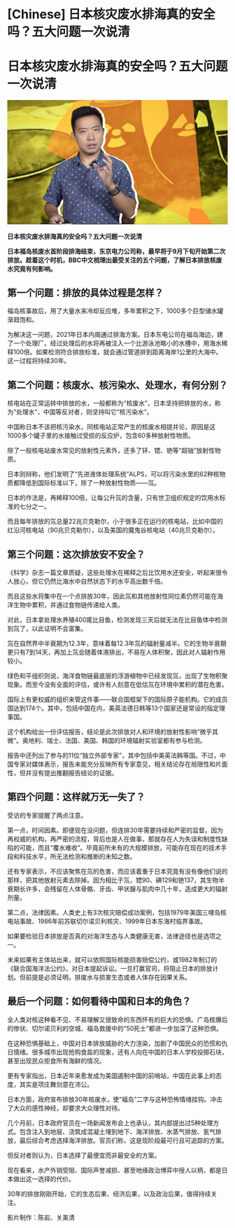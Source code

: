 # [Chinese] 日本核灾废水排海真的安全吗？五大问题一次说清

#  日本核灾废水排海真的安全吗？五大问题一次说清

![](p0gd0m21.jpg)

**日本核灾废水排海真的安全吗？五大问题一次说清**


**日本福岛核废水首阶段排海结束，东京电力公司称，最早将于9月下旬开始第二次排放。趁着这个时机，BBC中文梳理出最受关注的五个问题，了解日本排放核废水究竟有何影响。**

##  第一个问题：排放的具体过程是怎样？

福岛核事故后，用了大量水来冷却反应堆，多年累积之下，1000多个巨型储水罐渐趋饱和。

为解决这一问题，2021年日本内阁通过排海方案。日本东电公司在福岛海边，建了一个处理厂。经过处理后的水将再被注入一个比游泳池略小的水槽中，用海水稀释100倍。如果检测符合排放标准，就会通过管道排到距离海岸1公里的大海中。这一过程将持续30年。

##  第二个问题：核废水、核污染水、处理水，有何分别？

核电站在正常运转中排放的水，一般都称为“核废水”，日本坚持把排放的水，称为“处理水”，中国等反对者，则坚持叫它“核污染水”。

中国称日本不该把核污染水，同核电站正常产生的核废水相提并论，原因是这1000多个罐子里的水接触过受损的反应炉，包含60多种放射性物质。

除了一般核电站废水常见的放射性元素外，还多了钚、锶、铯等“超铀”放射性物质。

日本则辩称，他们发明了“先进液体处理系统”ALPS，可以将污染水里的62种核物质都降低到国际标准以下，除了一种放射性物质——氚。

日本的作法是，再稀释100倍，让每公升氚的含量，只有世卫组织规定的饮用水标准的七分之一。

而且每年排放的氚总量22兆贝克勒尔，小于很多正在运行的核电站，比如中国的红沿河核电站（90兆贝克勒尔），以及美国的魔鬼谷核电站（40兆贝克勒尔）。

##  第三个问题：这次排放安不安全？

《科学》杂志一篇文章质疑，这些处理水在稀释之后比饮用水还安全，听起来很令人放心，但它仍然比海水中自然状态下的水平高出数千倍。

而且这些水将集中在一个点排放30年，因此氚和其他放射性同位素仍然可能在海洋生物中累积，并通过食物链传递给人类。

对此，日本拿处理水养殖400尾比目鱼，检测发现三天后就无法在比目鱼体中检测到氚了，以此证明不会富集。

氚在自然界中半衰期为12.3年，意味着每12.3年氚的辐射量减半。它的生物半衰期更只有7到14天，再加上氚会随着体液排出，不易在人体积聚，因此对人辐射作用较小。

绿色和平组织则说，海洋食物链最底层的浮游植物中已经发现氚，出现了生物积聚现象。而至今没有全面的评估，或许有人刻意在低估氚在环境中累积的潜在危害。

国际上有更权威的组织来管这件事——联合国框架下的国际原子能机构。它的成员国达到174个。其中，包括中国在内，美英法德日韩等13个国家还是常设的指定理事国。

这个机构给出一份评估报告，结论是此次排放对人和环境的放射性影响“微乎其微”。奥地利、瑞士、法国、美国、韩国的环境辐射实验室都有参与检测。

报告中还列出了参与的11位“独立外部专家”，其中包括中美英法韩等国。不过，中国专家对媒体表示，报告未能充分反映所有专家意见，相关结论存在局限性和片面性，但并没有提出推翻报告结论的证据。

##  第四个问题：这样就万无一失了？

受访的专家提醒了两点注意。

第一点，时间因素。即便现在没问题，但连排30年需要持续和严密的监督。因为再权威的机构，再严密的流程，背后也是人在做事，那就存在人为失误和制度性缺陷的可能，而且“覆水难收”。毕竟前所未有的大规模排放，可能存在现在的技术手段和科技水平，所无法检测和推断的未知之数。

还有专家表示，不应该聚焦在氚的危害，而应该着重于日本究竟有没有像他们说的那样，把其他放射元素去除掉。因为相比于氚，锶90、碘129和铯137，其生物半衰期长许多，会残留在人体骨骼、牙齿、甲状腺与肌肉中几十年，造成更大的辐射剂量。

第二点，法律因素。人类史上有3次核灾赔偿成功案例，包括1979年美国三哩岛核电站事故、1986年前苏联切尔诺贝利核灾、1999年日本东海村临界事故。

如果要检验日本排放是否真的对海洋生态与人类健康无害，法律途径也是选项之一。

未来如果有主体站出来，就可以依照国际核能损害赔偿公约，或1982年制订的《联合国海洋法公约》，对日本提起诉讼。一旦打赢官司，将阻止日本的排放计划。但前提是必须证明，排废水与损害生态或者人体存在因果关系。

##  最后一个问题：如何看待中国和日本的角色？

全人类对核这种看不见、不易理解又很致命的东西怀有的巨大的恐惧。广岛核爆后的惨状、切尔诺贝利的空城、福岛救援中的“50死士”都进一步加深了这种恐惧。

在这种恐惧基础上，中国对日本排放威胁的大力渲染，加剧了中国民众的恐慌和仇日情绪。很多城市出现抢购食盐的现象，还有人向在中国的日本人学校投掷石块，甚至出现民众拒食所有海鲜的情况。

更有专家指出，日本近年来愈发成为美国遏制中国的前哨站，中国在此事上的态度，其实是项庄舞剑意在沛公。

日本方面，政府宣布排放30年核废水，使“福岛”二字与这种恐怖情绪挂钩。冲击了大众的感性神经，却要求大众理性对待。

几个月前，日本政府官员在一场新闻发布会上也承认，其内部提出过5种处理方式。包含注入到地层、浇筑成混凝土埋到地下、海洋排放、水蒸气排放、氢气排放，最后综合考虑选择海洋排放。官员们称，这是现阶段最可行且可追踪的方案。

但反对者则认为，日本选择了最便宜而非最安全的方案。

现在看来，水产外销受阻、国际声誉减损、甚至地缘政治博弈中授人以柄，都是日本做出这一选择的代价。

30年的排放刚刚开始，它的生态后果、经济后果，以及政治后果，值得持续关注。

影片制作：陈岩、关美清


